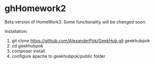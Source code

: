 ghHomework2
===========
Beta version of HomeWork3. Some functionality will be changed soon.

Installation:
1) git clone https://github.com/AlexanderPok/GeekHub.git geekhubpok
2) cd geekhubpok
3) composer install
4) configure apache to geekhubpok/public folder